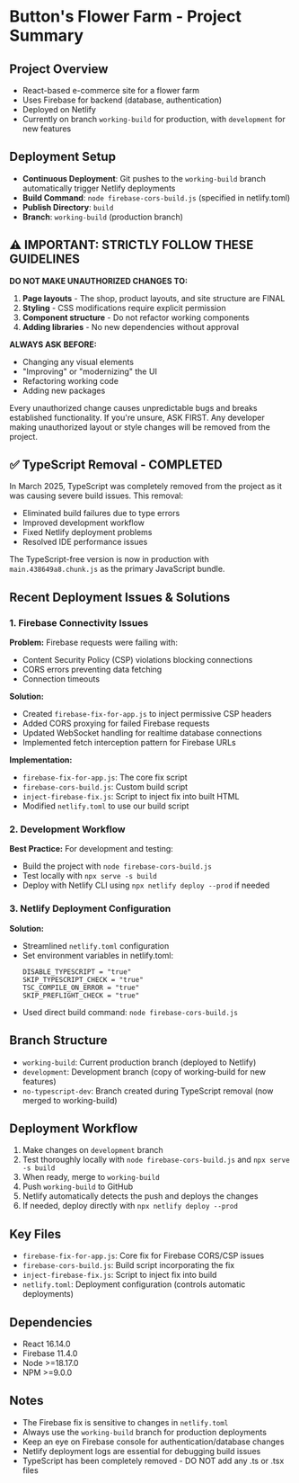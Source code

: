 # Button's Flower Farm - Project Summary

## Project Overview
- React-based e-commerce site for a flower farm
- Uses Firebase for backend (database, authentication)
- Deployed on Netlify
- Currently on branch `working-build` for production, with `development` for new features

## Deployment Setup
- **Continuous Deployment**: Git pushes to the `working-build` branch automatically trigger Netlify deployments
- **Build Command**: `node firebase-cors-build.js` (specified in netlify.toml)
- **Publish Directory**: `build`
- **Branch**: `working-build` (production branch)

## ⚠️ IMPORTANT: STRICTLY FOLLOW THESE GUIDELINES
**DO NOT MAKE UNAUTHORIZED CHANGES TO:**
1. **Page layouts** - The shop, product layouts, and site structure are FINAL
2. **Styling** - CSS modifications require explicit permission
3. **Component structure** - Do not refactor working components
4. **Adding libraries** - No new dependencies without approval

**ALWAYS ASK BEFORE:**
- Changing any visual elements
- "Improving" or "modernizing" the UI
- Refactoring working code
- Adding new packages

Every unauthorized change causes unpredictable bugs and breaks established functionality. If you're unsure, ASK FIRST. Any developer making unauthorized layout or style changes will be removed from the project.

## ✅ TypeScript Removal - COMPLETED
In March 2025, TypeScript was completely removed from the project as it was causing severe build issues. This removal:
- Eliminated build failures due to type errors
- Improved development workflow
- Fixed Netlify deployment problems
- Resolved IDE performance issues

The TypeScript-free version is now in production with `main.438649a8.chunk.js` as the primary JavaScript bundle.

## Recent Deployment Issues & Solutions

### 1. Firebase Connectivity Issues
**Problem:** Firebase requests were failing with:
- Content Security Policy (CSP) violations blocking connections
- CORS errors preventing data fetching
- Connection timeouts

**Solution:** 
- Created `firebase-fix-for-app.js` to inject permissive CSP headers
- Added CORS proxying for failed Firebase requests
- Updated WebSocket handling for realtime database connections
- Implemented fetch interception pattern for Firebase URLs

**Implementation:**
- `firebase-fix-for-app.js`: The core fix script
- `firebase-cors-build.js`: Custom build script
- `inject-firebase-fix.js`: Script to inject fix into built HTML
- Modified `netlify.toml` to use our build script

### 2. Development Workflow
**Best Practice:** For development and testing:
- Build the project with `node firebase-cors-build.js`
- Test locally with `npx serve -s build`
- Deploy with Netlify CLI using `npx netlify deploy --prod` if needed

### 3. Netlify Deployment Configuration
**Solution:**
- Streamlined `netlify.toml` configuration
- Set environment variables in netlify.toml:
  ```
  DISABLE_TYPESCRIPT = "true"
  SKIP_TYPESCRIPT_CHECK = "true"
  TSC_COMPILE_ON_ERROR = "true"
  SKIP_PREFLIGHT_CHECK = "true"
  ```
- Used direct build command: `node firebase-cors-build.js`

## Branch Structure
- `working-build`: Current production branch (deployed to Netlify)
- `development`: Development branch (copy of working-build for new features)
- `no-typescript-dev`: Branch created during TypeScript removal (now merged to working-build)

## Deployment Workflow
1. Make changes on `development` branch
2. Test thoroughly locally with `node firebase-cors-build.js` and `npx serve -s build`
3. When ready, merge to `working-build`
4. Push `working-build` to GitHub
5. Netlify automatically detects the push and deploys the changes
6. If needed, deploy directly with `npx netlify deploy --prod`

## Key Files
- `firebase-fix-for-app.js`: Core fix for Firebase CORS/CSP issues
- `firebase-cors-build.js`: Build script incorporating the fix
- `inject-firebase-fix.js`: Script to inject fix into build
- `netlify.toml`: Deployment configuration (controls automatic deployments)

## Dependencies
- React 16.14.0
- Firebase 11.4.0
- Node >=18.17.0
- NPM >=9.0.0

## Notes
- The Firebase fix is sensitive to changes in `netlify.toml`
- Always use the `working-build` branch for production deployments
- Keep an eye on Firebase console for authentication/database changes
- Netlify deployment logs are essential for debugging build issues
- TypeScript has been completely removed - DO NOT add any .ts or .tsx files 